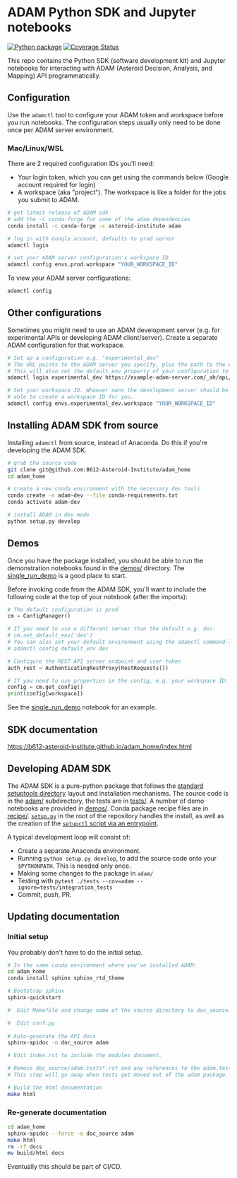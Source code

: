 #  ADAM Python SDK and Jupyter notebooks

[![Python package](https://github.com/B612-Asteroid-Institute/adam_home/workflows/Python%20package/badge.svg)](https://github.com/B612-Asteroid-Institute/adam_home/actions?query=workflow%3A%22Python+package%22)
[![Coverage Status](https://codecov.io/gh/B612-Asteroid-Institute/adam_home/branch/master/graph/badge.svg?token=3oTxQRvdID)](https://codecov.io/gh/B612-Asteroid-Institute/adam_home)


This repo contains the Python SDK (software development kit) and Jupyter notebooks for interacting with ADAM (Asteroid Decision, Analysis, and Mapping) API programmatically.

## Configuration

Use the `adamctl` tool to configure your ADAM token and workspace before you run notebooks. The configuration steps usually only need to be done once per ADAM server environment.

### Mac/Linux/WSL

There are 2 required configuration IDs you'll need:

  * Your login token, which you can get using the commands below (Google account required for login)
  * A workspace (aka "project"). The workspace is like a folder for the jobs you submit to ADAM.

```bash
# get latest release of ADAM sdk
# add the -c conda-forge for some of the adam dependencies
conda install -c conda-forge -c asteroid-institute adam

# log in with Google account, defaults to prod server
adamctl login

# set your ADAM server configuration's workspace ID
adamctl config envs.prod.workspace "YOUR_WORKSPACE_ID"
```

To view your ADAM server configurations:

```bash
adamctl config
```

## Other configurations

Sometimes you might need to use an ADAM development server (e.g. for experimental APIs or developing ADAM client/server). 
Create a separate ADAM configuration for that workspace.

```bash
# Set up a configuration e.g. "experimental_dev"
# The URL points to the ADAM server you specify, plus the path to the API.
# This will also set the default_env property of your configuration to "experimental_dev".
adamctl login experimental_dev https://example-adam-server.com/_ah/api/adam/v1

# Set your workspace ID. Whoever owns the development server should be
# able to create a workspace ID for you.
adamctl config envs.experimental_dev.workspace "YOUR_WORKSPACE_ID"
```

## Installing ADAM SDK from source

Installing `adamctl` from source, instead of Anaconda. Do this if you're developing the ADAM SDK.

```bash
# grab the source code
git clone git@github.com:B612-Asteroid-Institute/adam_home
cd adam_home

# create a new conda environment with the necessary dev tools
conda create -n adam-dev --file conda-requirements.txt
conda activate adam-dev

# install ADAM in dev mode
python setup.py develop
```

## Demos

Once you have the package installed, you should be able to run the demonstration
notebooks found in the [demos/](demos/) directory. The [single_run_demo](demos/single_run_demo.ipynb)
is a good place to start.

Before invoking code from the ADAM SDK, you'll want to include the following code at the top of your notebook (after the imports):

```python
# The default configuration is prod
cm = ConfigManager()

# If you need to use a different server than the default e.g. dev:
# cm.set_default_env('dev')
# You can also set your default environment using the adamctl command-line tool, e.g.
# adamctl config default_env dev

# Configure the REST API server endpoint and user token
auth_rest = AuthenticatingRestProxy(RestRequests())

# If you need to use properties in the config, e.g. your workspace ID:
config = cm.get_config()
print(config[workspace])
```

See the [single_run_demo](demos/single_run_demo.ipynb) notebook for an example.

## SDK documentation

https://b612-asteroid-institute.github.io/adam_home/index.html

## Developing ADAM SDK

The ADAM SDK is a pure-python package that follows the [standard
setuptools directory](https://python-packaging.readthedocs.io/en/latest/minimal.html) layout and installation mechanisms.
The source code is in the [adam/](adam/) subdirectory, the tests are in
[tests/](tests/). A number of demo notebooks are provided in [demos/](demos/). Conda
package recipe files are in [recipe/](recipe/). [`setup.py`](setup.py) in the root of the
repository handles the install, as well as the creation of the [`setupctl`
script via an
entrypoint](https://setuptools.readthedocs.io/en/latest/setuptools.html#automatic-script-creation).

A typical development loop will consist of:

  * Create a separate Anaconda environment.
  * Running `python setup.py develop`, to add the source code onto your
    `$PYTHONPATH`. This is needed only once.
  * Making some changes to the package in `adam/`
  * Testing with `pytest ./tests --cov=adam --ignore=tests/integration_tests`
  * Commit, push, PR.

## Updating documentation

### Initial setup

You probably don't have to do the initial setup.

```bash
# In the same conda environment where you've installed ADAM:
cd adam_home
conda install sphinx sphinx_rtd_theme

# Bootstrap sphinx
sphinx-quickstart

#  Edit Makefile and change name of the source directory to doc_source.

#  Edit conf.py
 
# Auto-generate the API docs
sphinx-apidoc -o doc_source adam

# Edit index.rst to include the modules document.

# Remove doc_source/adam.tests*.rst and any references to the adam.tests package.
# This step will go away when tests get moved out of the adam package.

# Build the html documentation
make html
```

### Re-generate documentation

```bash
cd adam_home
sphinx-apidoc --force -o doc_source adam
make html
rm -rf docs
mv build/html docs
```

Eventually this should be part of CI/CD.

